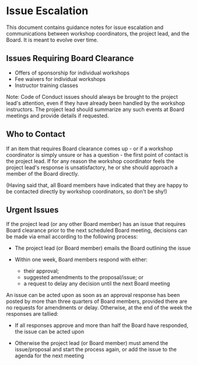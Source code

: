 Issue Escalation
================

This document contains guidance notes for issue escalation and
communications between workshop coordinators, the project lead, and
the Board.  It is meant to evolve over time.

Issues Requiring Board Clearance
--------------------------------

* Offers of sponsorship for individual workshops
* Fee waivers for individual workshops
* Instructor training classes

Note: Code of Conduct issues should always be brought to the project
lead's attention, even if they have already been handled by the
workshop instructors.  The project lead should summarize any such
events at Board meetings and provide details if requested.

Who to Contact
--------------

If an item that requires Board clearance comes up - or if a workshop
coordinator is simply unsure or has a question - the first point of
contact is the project lead.  If for any reason the workshop
coordinator feels the project lead's response is unsatisfactory, he or
she should approach a member of the Board directly.

(Having said that, all Board members have indicated that they are
happy to be contacted directly by workshop coordinators, so don't be
shy!)

Urgent Issues
-------------

If the project lead (or any other Board member) has an issue that
requires Board clearance prior to the next scheduled Board meeting,
decisions can be made via email according to the following process:

* The project lead (or Board member) emails the Board outlining the issue

* Within one week, Board members respond with either:
  * their approval;
  * suggested amendments to the proposal/issue; or
  * a request to delay any decision until the next Board meeting

An issue can be acted upon as soon as an approval response has been
posted by more than three quarters of Board members, provided there
are no requests for amendments or delay. Otherwise, at the end of the
week the responses are tallied:

* If all responses approve and more than half the Board have
  responded, the issue can be acted upon

* Otherwise the project lead (or Board member) must amend the
  issue/proposal and start the process again, or add the issue to the
  agenda for the next meeting

